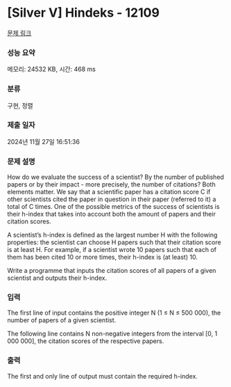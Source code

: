 # [Silver V] Hindeks - 12109 

[문제 링크](https://www.acmicpc.net/problem/12109) 

### 성능 요약

메모리: 24532 KB, 시간: 468 ms

### 분류

구현, 정렬

### 제출 일자

2024년 11월 27일 16:51:36

### 문제 설명

<p>How do we evaluate the success of a scientist? By the number of published papers or by their impact - more precisely, the number of citations? Both elements matter. We say that a scientific paper has a citation score C if other scientists cited the paper in question in their paper (referred to it) a total of C times. One of the possible metrics of the success of scientists is their h-index that takes into account both the amount of papers and their citation scores.</p>

<p>A scientist’s h-index is defined as the largest number H with the following properties: the scientist can choose H papers such that their citation score is at least H. For example, if a scientist wrote 10 papers such that each of them has been cited 10 or more times, their h-index is (at least) 10.</p>

<p>Write a programme that inputs the citation scores of all papers of a given scientist and outputs their h-index.</p>

### 입력 

 <p>The first line of input contains the positive integer N (1 ≤ N ≤ 500 000), the number of papers of a given scientist.</p>

<p>The following line contains N non-negative integers from the interval [0, 1 000 000], the citation scores of the respective papers.</p>

### 출력 

 <p>The first and only line of output must contain the required h-index.</p>

